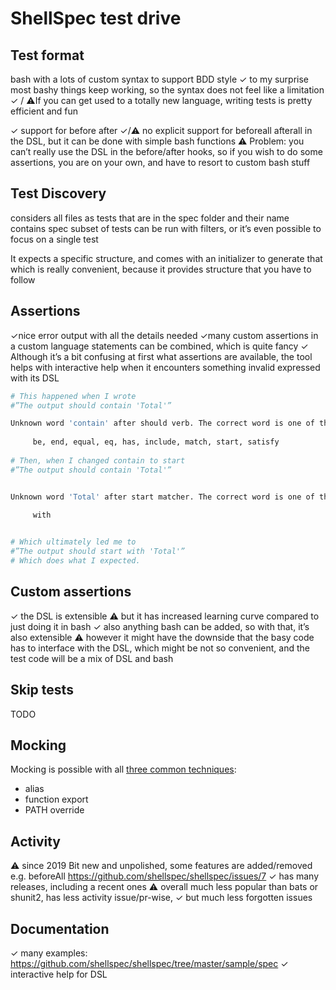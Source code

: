 # ShellSpec test drive

## Test format

bash with a lots of custom syntax to support BDD style
✓ to my surprise most bashy things keep working, so the syntax does not feel like a limitation
✓ / ⚠️If you can get used to a totally new language, writing tests is pretty efficient and fun


✓ support for before after
✓/⚠️ no explicit support for beforeall afterall in the DSL, but it can be done with simple bash functions
⚠️ Problem: you can’t really use the DSL in the before/after hooks, so if you wish to do some assertions, you are on your own, and have to resort to custom bash stuff


## Test Discovery

considers all files as tests that are in the spec folder and their name contains spec
subset of tests can be run with filters, or it’s even possible to focus on a single test

It expects a specific structure, and comes with an initializer to generate that
which is really convenient, because it provides structure that you have to follow


## Assertions

✓nice error output with all the details needed
✓many custom assertions in a custom language
statements can be combined, which is quite fancy
✓ Although it’s a bit confusing at first what assertions are available, the tool helps with interactive help when it encounters something invalid expressed with its DSL

```bash
# This happened when I wrote
#”The output should contain 'Total'”

Unknown word 'contain' after should verb. The correct word is one of the following.
            
     be, end, equal, eq, has, include, match, start, satisfy
            
# Then, when I changed contain to start
#”The output should contain 'Total'”


Unknown word 'Total' after start matcher. The correct word is one of the following.
            
     with


# Which ultimately led me to
#”The output should start with 'Total'”         
# Which does what I expected.

```


## Custom assertions

✓ the DSL is extensible
⚠️ but it has increased learning curve compared to just doing it in bash
✓ also anything bash can be added, so with that, it’s also extensible
⚠️ however it might have the downside that the basy code has to interface with the DSL, which might be not so convenient, and the test code will be a mix of DSL and bash


## Skip tests

TODO


## Mocking

Mocking is possible with all [three common techniques](https://github.com/dodie/testing-in-bash/tree/master/mocking):

- alias
- function export
- PATH override


## Activity

⚠️ since 2019
Bit new and unpolished, some features are added/removed e.g. beforeAll
https://github.com/shellspec/shellspec/issues/7
✓ has many releases, including a recent ones
⚠️ overall much less popular than bats or shunit2, has less activity issue/pr-wise,
✓ but much less forgotten issues


## Documentation

✓ many examples: https://github.com/shellspec/shellspec/tree/master/sample/spec
✓ interactive help for DSL
